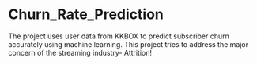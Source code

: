 # Churn_Rate_Prediction
 The project uses user data from KKBOX to predict subscriber churn accurately using machine learning.  This project tries to address the major concern of the streaming industry- Attrition!
